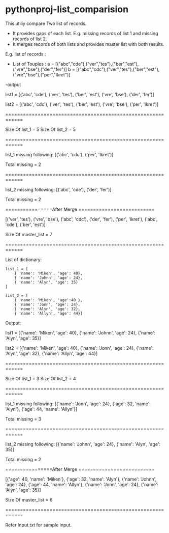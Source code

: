 # pythonproj-list_comparision
This utiliy compare Two list of records.
- It provides gaps of each list. E.g. missing records of list 1 and missing records of list 2.
- It merges records of both lists and provides master list with both results.

E.g. list of records :

- List of Touples :
        a = [("abc","cde"),("ver","tes"),("ber","est"),("vre","bse"),("der","fer")]
        b = [("abc","cdc"),("ver","tes"),("ber","est"),("vre","bse"),("per","lkret")]

-output 

list1 = [('abc', 'cde'), ('ver', 'tes'), ('ber', 'est'), ('vre', 'bse'), ('der', 'fer')]

list2 = [('abc', 'cdc'), ('ver', 'tes'), ('ber', 'est'), ('vre', 'bse'), ('per', 'lkret')]


============================================================

Size Of list_1 = 5
Size Of list_2 = 5

============================================================

list_1 missing following:
 [('abc', 'cdc'), ('per', 'lkret')]

Total missing = 2


============================================================

list_2 missing following:
 [('abc', 'cde'), ('der', 'fer')]

Total missing = 2

================After Merge ==========================

[('ver', 'tes'), ('vre', 'bse'), ('abc', 'cdc'), ('der', 'fer'), ('per', 'lkret'), ('abc', 'cde'), ('ber', 'est')]

Size Of master_list = 7

============================================================


List of dictionary:

    list_1 = [
        { 'name': 'Miken', 'age': 40},
        { 'name': 'Johnn', 'age': 24},
        { 'name': 'Alyn', 'age': 35}
    ]

    list_2 = [
        { 'name': 'Miken', 'age':40 },
        { 'name': 'Jonn', 'age': 24},
        { 'name': 'Alyn', 'age': 32},
        { 'name': 'Allyn', 'age': 44}]

Output:

list1 = [{'name': 'Miken', 'age': 40}, {'name': 'Johnn', 'age': 24}, {'name': 'Alyn', 'age': 35}]

list2 = [{'name': 'Miken', 'age': 40}, {'name': 'Jonn', 'age': 24}, {'name': 'Alyn', 'age': 32}, {'name': 'Allyn', 'age': 44}]


============================================================

Size Of list_1 = 3
Size Of list_2 = 4

============================================================

list_1 missing following:
 [{'name': 'Jonn', 'age': 24}, {'age': 32, 'name': 'Alyn'}, {'age': 44, 'name': 'Allyn'}]

Total missing = 3


============================================================

list_2 missing following:
 [{'name': 'Johnn', 'age': 24}, {'name': 'Alyn', 'age': 35}]

Total missing = 2

================After Merge ==========================

[{'age': 40, 'name': 'Miken'}, {'age': 32, 'name': 'Alyn'}, {'name': 'Johnn', 'age': 24}, {'age': 44, 'name': 'Allyn'}, {'name': 'Jonn', 'age': 24}, {'name': 'Alyn', 'age': 35}]

Size Of master_list = 6

============================================================




Refer Input.txt for sample input.
    
